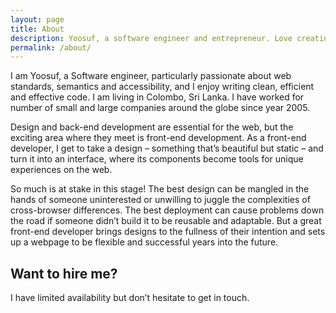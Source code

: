 ```yaml
---
layout: page
title: About
description: Yoosuf, a software engineer and entrepreneur. Love creating great User Experience for users. Working on one thing at a time.
permalink: /about/
---
```


I am Yoosuf, a Software engineer, particularly passionate about web standards, semantics and accessibility, and I enjoy writing clean, efficient and effective code. I am living in  Colombo, Sri Lanka. I have worked for number of small and large companies around the globe since year 2005.

Design and back-end development are essential for the web, but the exciting area where they meet is front-end development. As a front-end developer, I get to take a design – something that’s beautiful but static – and turn it into an interface, where its components become tools for unique experiences on the web.

So much is at stake in this stage! The best design can be mangled in the hands of someone uninterested or unwilling to juggle the complexities of cross-browser differences. The best deployment can cause problems down the road if someone didn’t build it to be reusable and adaptable. But a great front-end developer brings designs to the fullness of their intention and sets up a webpage to be flexible and successful years into the future.

## Want to hire me? 

I have limited availability but don’t hesitate to get in touch.